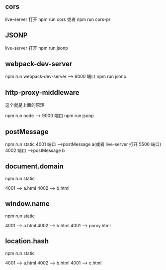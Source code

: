 ## cors

live-server 打开
npm run cors 或者 npm run cors-pr

## JSONP

live-server 打开
npm run jsonp

## webpack-dev-server

npm run webpack-dev-server --> 9000 端口
npm run jsonp

## http-proxy-middleware

这个就是上面的原理

npm run node --> 9000 端口
npm run jsonp

## postMessage

npm run static
4001 端口 -->postMessage a(或者 live-server 打开 5500 端口)
4002 端口 -->postMessage b

## document.domain

npm run static

4001 --> a.html
4002 --> b.html

## window.name

npm run static

4001 --> a.html
4002 --> b.html
4001 --> porxy.html

## location.hash

npm run static

4001 --> a.html
4002 --> b.html
4001 --> c.html
